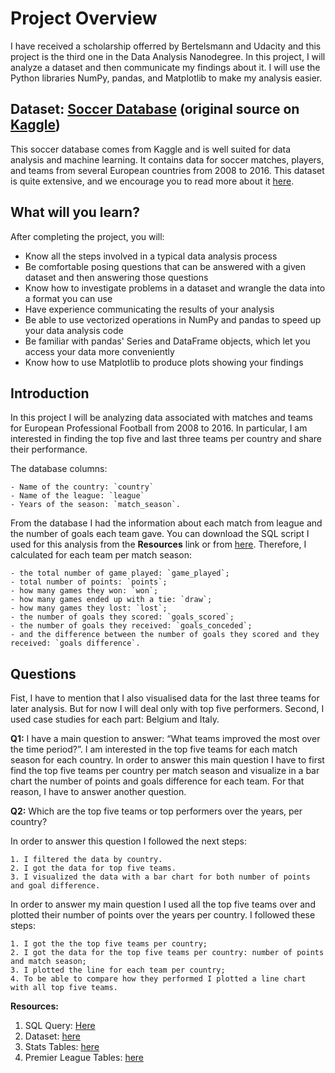 
# Project Overview

I have received a scholarship offerred by Bertelsmann and Udacity and this project is the third one in the Data Analysis Nanodegree. In this project, I will analyze a dataset and then communicate my findings about it. I will use the Python libraries NumPy, pandas, and Matplotlib to make my analysis easier.

## Dataset: [Soccer Database](https://d17h27t6h515a5.cloudfront.net/topher/2017/November/5a0a4cad_database/database.sqlite) (original source on [Kaggle](https://www.kaggle.com/hugomathien/soccer))

This soccer database comes from Kaggle and is well suited for data analysis and machine learning. It contains data for soccer matches, players, and teams from several European countries from 2008 to 2016. This dataset is quite extensive, and we encourage you to read more about it [here](https://www.kaggle.com/hugomathien/soccer).

## What will you learn?

After completing the project, you will:

  - Know all the steps involved in a typical data analysis process
  - Be comfortable posing questions that can be answered with a given dataset and then answering those questions
  - Know how to investigate problems in a dataset and wrangle the data into a format you can use
  - Have experience communicating the results of your analysis
  - Be able to use vectorized operations in NumPy and pandas to speed up your data analysis code
  - Be familiar with pandas' Series and DataFrame objects, which let you access your data more conveniently
  - Know how to use Matplotlib to produce plots showing your findings

## Introduction

In this project I will be analyzing data associated with matches and teams for European Professional Football from 2008 to 2016. In particular, I am interested in finding the top five and last three teams per country and share their performance. 

The database columns:

    - Name of the country: `country`
    - Name of the league: `league`
    - Years of the season: `match_season`.
    
From the database I had the information about each  match from league and the number of goals each team gave. You can download the SQL script I used for this analysis from the **Resources** link or from <a href="matches.sql">here</a>. Therefore,  I calculated for each team per match season: 

    - the total number of game played: `game_played`;
    - total number of points: `points`;
    - how many games they won: `won`;
    - how many games ended up with a tie: `draw`;
    - how many games they lost: `lost`;
    - the number of goals they scored: `goals_scored`;
    - the number of goals they received: `goals_conceded`;
    - and the difference between the number of goals they scored and they received: `goals difference`.  
    
## Questions

Fist, I have to mention that I also visualised data for the last three teams for later analysis. But for now I will deal only with top five performers. Second, I used case studies for each part: Belgium and Italy.

**Q1:** I have a main question to answer: “What teams improved the most over the time period?”. I am interested in the top five teams for each match season for each country. 
In order to answer this main question I have to first find the top five teams per country per match season and visualize in a bar chart the number of points and goals difference for each team. For that reason, I have to answer another question.

**Q2:** Which are the top five teams or top performers over the years, per country?

In order to answer this question I followed the next steps:

    1. I filtered the data by country.
    2. I got the data for top five teams.
    3. I visualized the data with a bar chart for both number of points and goal difference.

In order to answer my main question I used all the top five teams over and plotted their number of points over the years per country. I followed these steps:

    1. I got the the top five teams per country;
    2. I got the data for the top five teams per country: number of points and match season;
    3. I plotted the line for each team per country;
    4. To be able to compare how they performed I plotted a line chart with all top five teams. 

**Resources:**
1. SQL Query: <a href="matches.sql">Here</a>
1. Dataset: [here](https://www.kaggle.com/hugomathien/soccer)
2. Stats Tables: [here](https://www.fctables.com/belgium/jupiler-league/2008_2009/)
3. Premier League Tables: [here](https://www.premierleague.com/tables?co=1&se=79&ha=-1)
